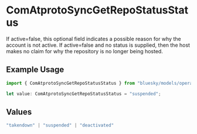 # ComAtprotoSyncGetRepoStatusStatus

If active=false, this optional field indicates a possible reason for why the account is not active. If active=false and no status is supplied, then the host makes no claim for why the repository is no longer being hosted.

## Example Usage

```typescript
import { ComAtprotoSyncGetRepoStatusStatus } from "bluesky/models/operations";

let value: ComAtprotoSyncGetRepoStatusStatus = "suspended";
```

## Values

```typescript
"takendown" | "suspended" | "deactivated"
```